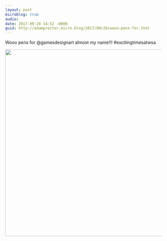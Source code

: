 ```yaml
---
layout: post
microblog: true
audio: 
date: 2017-09-28 14:52 -0000
guid: http://adamprocter.micro.blog/2017/09/28/wooo-pens-for.html
---
```

Wooo pens for @gamesdesignart almost my name!!! #excitingtimesatwsa

<img src="http://discursive.adamprocter.co.uk/uploads/2017/52fc059c06.jpg" width="600" height="600" />
